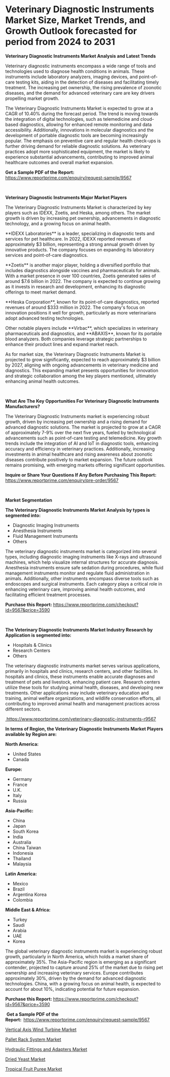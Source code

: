 <p><h1>Veterinary Diagnostic Instruments Market Size, Market Trends, and Growth Outlook forecasted for period from 2024 to 2031</h1></p><p><strong>Veterinary Diagnostic Instruments Market Analysis and Latest Trends</strong></p>
<p><p>Veterinary diagnostic instruments encompass a wide range of tools and technologies used to diagnose health conditions in animals. These instruments include laboratory analyzers, imaging devices, and point-of-care testing kits, aiding in the detection of diseases and facilitating timely treatment. The increasing pet ownership, the rising prevalence of zoonotic diseases, and the demand for advanced veterinary care are key drivers propelling market growth.</p><p>The Veterinary Diagnostic Instruments Market is expected to grow at a CAGR of 10.40% during the forecast period. The trend is moving towards the integration of digital technologies, such as telemedicine and cloud-based diagnostics, allowing for enhanced remote monitoring and data accessibility. Additionally, innovations in molecular diagnostics and the development of portable diagnostic tools are becoming increasingly popular. The emphasis on preventive care and regular health check-ups is further driving demand for reliable diagnostic solutions. As veterinary practices adopt more sophisticated equipment, the market is likely to experience substantial advancements, contributing to improved animal healthcare outcomes and overall market expansion.</p></p>
<p><strong>Get a Sample PDF of the Report:&nbsp;</strong> <a href="https://www.reportprime.com/enquiry/request-sample/9567?utm_campaign=1436&utm_medium=2&utm_source=Github&utm_content=ia&utm_term=18102024&utm_id=veterinary-diagnostic-instruments">https://www.reportprime.com/enquiry/request-sample/9567</a></p>
<p>&nbsp;</p>
<p><strong>Veterinary Diagnostic Instruments Major Market Players</strong></p>
<p><p>The Veterinary Diagnostic Instruments Market is characterized by key players such as IDEXX, Zoetis, and Heska, among others. The market growth is driven by increasing pet ownership, advancements in diagnostic technology, and a growing focus on animal health.</p><p>**IDEXX Laboratories** is a leader, specializing in diagnostic tests and services for pet healthcare. In 2022, IDEXX reported revenues of approximately $3 billion, representing a strong annual growth driven by innovative products. The company focuses on expanding its laboratory services and point-of-care diagnostics.</p><p>**Zoetis** is another major player, holding a diversified portfolio that includes diagnostics alongside vaccines and pharmaceuticals for animals. With a market presence in over 100 countries, Zoetis generated sales of around $7.6 billion in 2022. The company is expected to continue growing as it invests in research and development, enhancing its diagnostic offerings to meet market demand.</p><p>**Heska Corporation**, known for its point-of-care diagnostics, reported revenues of around $333 million in 2022. The company's focus on innovation positions it well for growth, particularly as more veterinarians adopt advanced testing technologies. </p><p>Other notable players include **Virbac**, which specializes in veterinary pharmaceuticals and diagnostics, and **ABAXIS**, known for its portable blood analyzers. Both companies leverage strategic partnerships to enhance their product lines and expand market reach.</p><p>As for market size, the Veterinary Diagnostic Instruments Market is projected to grow significantly, expected to reach approximately $3 billion by 2027, aligning with ongoing advancements in veterinary medicine and diagnostics. This expanding market presents opportunities for innovation and strategic collaboration among the key players mentioned, ultimately enhancing animal health outcomes.</p></p>
<p>&nbsp;</p>
<p><strong>What Are The Key Opportunities For Veterinary Diagnostic Instruments Manufacturers?</strong></p>
<p><p>The Veterinary Diagnostic Instruments market is experiencing robust growth, driven by increasing pet ownership and a rising demand for advanced diagnostic solutions. The market is projected to grow at a CAGR of approximately 7-9% over the next five years, fueled by technological advancements such as point-of-care testing and telemedicine. Key growth trends include the integration of AI and IoT in diagnostic tools, enhancing accuracy and efficiency in veterinary practices. Additionally, increasing investments in animal healthcare and rising awareness about zoonotic diseases contribute positively to market expansion. The future outlook remains promising, with emerging markets offering significant opportunities.</p></p>
<p><strong>Inquire or Share Your Questions If Any Before Purchasing This Report:</strong> <a href="https://www.reportprime.com/enquiry/pre-order/9567?utm_campaign=1436&utm_medium=2&utm_source=Github&utm_content=ia&utm_term=18102024&utm_id=veterinary-diagnostic-instruments">https://www.reportprime.com/enquiry/pre-order/9567</a></p>
<p>&nbsp;</p>
<p><strong>Market Segmentation</strong></p>
<p><strong>The Veterinary Diagnostic Instruments Market Analysis by types is segmented into:</strong></p>
<p><ul><li>Diagnostic Imaging Instruments</li><li>Anesthesia Instruments</li><li>Fluid Management Instruments</li><li>Others</li></ul></p>
<p><p>The veterinary diagnostic instruments market is categorized into several types, including diagnostic imaging instruments like X-rays and ultrasound machines, which help visualize internal structures for accurate diagnosis. Anesthesia instruments ensure safe sedation during procedures, while fluid management instruments monitor and regulate fluid administration in animals. Additionally, other instruments encompass diverse tools such as endoscopes and surgical instruments. Each category plays a critical role in enhancing veterinary care, improving animal health outcomes, and facilitating efficient treatment processes.</p></p>
<p><strong>Purchase this Report:&nbsp;</strong><a href="https://www.reportprime.com/checkout?id=9567&price=3590&utm_campaign=1436&utm_medium=2&utm_source=Github&utm_content=ia&utm_term=18102024&utm_id=veterinary-diagnostic-instruments">https://www.reportprime.com/checkout?id=9567&price=3590</a></p>
<p>&nbsp;</p>
<p><strong>The Veterinary Diagnostic Instruments Market Industry Research by Application is segmented into:</strong></p>
<p><ul><li>Hospitals & Clinics</li><li>Research Centers</li><li>Others</li></ul></p>
<p><p>The veterinary diagnostic instruments market serves various applications, primarily in hospitals and clinics, research centers, and other facilities. In hospitals and clinics, these instruments enable accurate diagnoses and treatment of pets and livestock, enhancing patient care. Research centers utilize these tools for studying animal health, diseases, and developing new treatments. Other applications may include veterinary education and training, animal welfare organizations, and wildlife conservation efforts, all contributing to improved animal health and management practices across different sectors.</p></p>
<p><a href="https://www.reportprime.com/veterinary-diagnostic-instruments-r9567?utm_campaign=1436&utm_medium=2&utm_source=Github&utm_content=ia&utm_term=18102024&utm_id=veterinary-diagnostic-instruments">&nbsp;https://www.reportprime.com/veterinary-diagnostic-instruments-r9567</a></p>
<p><strong>In terms of Region, the Veterinary Diagnostic Instruments Market Players available by Region are:</strong></p>
<p>
    <p> <strong> North America: </strong>
        <ul>
            <li>United States</li>
            <li>Canada</li>
        </ul>
        </p> 
    <p> <strong> Europe: </strong>
        <ul>
            <li>Germany</li>
            <li>France</li>
            <li>U.K.</li>
            <li>Italy</li>
            <li>Russia</li>
        </ul>
        </p> 
    <p> <strong> Asia-Pacific: </strong>
        <ul>
            <li>China</li>
            <li>Japan</li>
            <li>South Korea</li>
            <li>India</li>
            <li>Australia</li>
            <li>China Taiwan</li>
            <li>Indonesia</li>
            <li>Thailand</li>
            <li>Malaysia</li>
        </ul>
        </p> 
    <p> <strong> Latin America: </strong>
        <ul>
            <li>Mexico</li>
            <li>Brazil</li>
            <li>Argentina Korea</li>
            <li>Colombia</li>
        </ul>
        </p> 
    <p> <strong> Middle East & Africa: </strong>
        <ul>
            <li>Turkey</li>
            <li>Saudi</li>
            <li>Arabia</li>
            <li>UAE</li>
            <li>Korea</li>
        </ul>
    </p>
    </p>
<p><p>The global veterinary diagnostic instruments market is experiencing robust growth, particularly in North America, which holds a market share of approximately 35%. The Asia-Pacific region is emerging as a significant contender, projected to capture around 25% of the market due to rising pet ownership and increasing veterinary services. Europe contributes approximately 30%, driven by the demand for advanced diagnostic technologies. China, with a growing focus on animal health, is expected to account for about 10%, indicating potential for future expansion.</p></p>
<p><strong>Purchase this Report: </strong><a href="https://www.reportprime.com/checkout?id=9567&price=3590&utm_campaign=1436&utm_medium=2&utm_source=Github&utm_content=ia&utm_term=18102024&utm_id=veterinary-diagnostic-instruments">https://www.reportprime.com/checkout?id=9567&price=3590</a></p>
<p>&nbsp;<strong>Get a Sample PDF of the Report:&nbsp;&nbsp;</strong><a href="https://www.reportprime.com/enquiry/request-sample/9567?utm_campaign=1436&utm_medium=2&utm_source=Github&utm_content=ia&utm_term=18102024&utm_id=veterinary-diagnostic-instruments">https://www.reportprime.com/enquiry/request-sample/9567</a></p>
<p><strong></strong></p>
<p><p><a href="https://www.linkedin.com/pulse/vertical-axis-wind-turbine-market-trends-detailed-study-its-wvxoe?utm_campaign=1436&utm_medium=2&utm_source=Github&utm_content=ia&utm_term=18102024&utm_id=veterinary-diagnostic-instruments">Vertical Axis Wind Turbine Market</a></p><p><a href="https://issuu.com/reportprime-2/docs/pallet-rack-system-market-size-2030_e543f6f1bebe4e?utm_campaign=1436&utm_medium=2&utm_source=Github&utm_content=ia&utm_term=18102024&utm_id=veterinary-diagnostic-instruments">Pallet Rack System Market</a></p><p><a href="https://issuu.com/reportprime-2/docs/hydraulic-fittings-and-adapters-mar_e8c40e83b2c618?utm_campaign=1436&utm_medium=2&utm_source=Github&utm_content=ia&utm_term=18102024&utm_id=veterinary-diagnostic-instruments">Hydraulic Fittings and Adapters Market</a></p><p><a href="https://www.linkedin.com/pulse/dried-yeast-market-evolution-regional-adaptations-innovation-tkwpe?utm_campaign=1436&utm_medium=2&utm_source=Github&utm_content=ia&utm_term=18102024&utm_id=veterinary-diagnostic-instruments">Dried Yeast Market</a></p><p><a href="https://www.linkedin.com/pulse/tropical-fruit-puree-market-global-regional-analysis-uhlbe?utm_campaign=1436&utm_medium=2&utm_source=Github&utm_content=ia&utm_term=18102024&utm_id=veterinary-diagnostic-instruments">Tropical Fruit Puree Market</a></p></p>